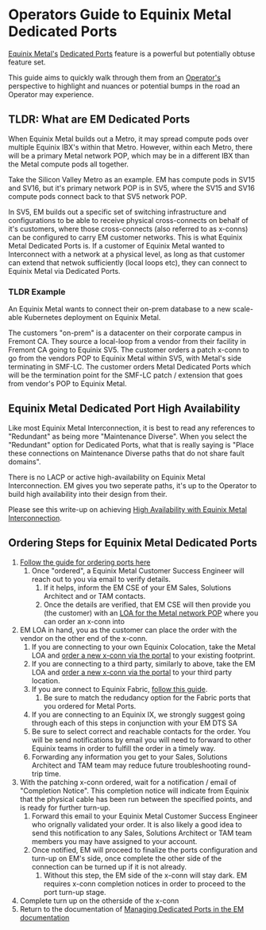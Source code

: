 # Operators Guide to Equinix Metal Dedicated Ports

[Equinix Metal's](https://deploy.equinix.com/) [Dedicated Ports](https://deploy.equinix.com/developers/docs/metal/interconnections/dedicated-ports/) feature is a powerful but potentially obtuse feature set.

This guide aims to quickly walk through them from an [Operator's](https://en.wikipedia.org/wiki/Computer_operator) perspective to highlight and nuances or potential bumps in the road an Operator may experience.

## TLDR: What are EM Dedicated Ports

When Equinix Metal builds out a Metro, it may spread compute pods over multiple Equinix IBX's within that Metro. However, within each Metro, there will be a primary Metal network POP, which may be in a different IBX than the Metal compute pods all together.

Take the Silicon Valley Metro as an example. EM has compute pods in SV15 and SV16, but it's primary network POP is in SV5, where the SV15 and SV16 compute pods connect back to that SV5 network POP.

In SV5, EM builds out a specific set of switching infrastructure and configurations to be able to receive physical cross-connects on behalf of it's customers, where those cross-connects (also referred to as x-conns) can be configured to carry EM customer networks. This is what Equinix Metal Dedicated Ports is. If a customer of Equinix Metal wanted to Interconnect with a network at a physical level, as long as that customer can extend that netwok sufficiently (local loops etc), they can connect to Equinix Metal via Dedicated Ports.

### TLDR Example

An Equinix Metal wants to connect their on-prem database to a new scale-able Kubernetes deployment on Equinix Metal.

The customers "on-prem" is a datacenter on their corporate campus in Fremont CA. They source a local-loop from a vendor from their facility in Fremont CA going to Equinix SV5. The customer orders a patch x-conn to go from the vendors POP to Equinix Metal within SV5, with Metal's side terminating in SMF-LC. The customer orders Metal Dedicated Ports which will be the termination point for the SMF-LC patch / extension that goes from vendor's POP to Equinix Metal.


## Equinix Metal Dedicated Port High Availability

Like most Equinix Metal Interconnection, it is best to read any references to "Redundant" as being more "Maintenance Diverse". When you select the "Redundant" option for Dedicated Ports, what that is really saying is "Place these connections on Maintenance Diverse paths that do not share fault domains".

There is no LACP or active high-availability on Equinix Metal Interconnection. EM gives you two seperate paths, it's up to the Operator to build high availability into their design from their.

Please see this write-up on achieving [High Availability with Equinix Metal Interconnection](https://github.com/dlotterman/metal_code_snippets/blob/main/documentation_stage/virtual_circuit_availability/equinix_metal_fabric_vcs_availability.md).


## Ordering Steps for Equinix Metal Dedicated Ports

1. [Follow the guide for ordering ports here](https://deploy.equinix.com/developers/docs/metal/interconnections/dedicated-ports/)
	1. Once "ordered", a Equinix Metal Customer Success Engineer will reach out to you via email to verify details.
		1. If it helps, inform the EM CSE of your EM Sales, Solutions Architect and or TAM contacts.
		1. Once the details are verified, that EM CSE will then provide you (the customer) with an [LOA for the Metal network POP](https://deploy.equinix.com/developers/docs/metal/interconnections/dedicated-ports/#the-letter-of-authorization) where you can order an x-conn into
2. EM LOA in hand, you as the customer can place the order with the vendor on the other end of the x-conn.
	1. If you are connecting to your own Equinix Colocation, take the Metal LOA and [order a new x-conn via the portal](https://docs.equinix.com/en-us/Content/Interconnection/Cross_Connects/xc-Getting-started.htm) to your existing footprint.
	2. If you are connecting to a third party, similarly to above, take the EM LOA and [order a new x-conn via the portal](https://docs.equinix.com/en-us/Content/Interconnection/Cross_Connects/xc-Getting-started.htm) to your third party location.
	3. If you are connect to Equinix Fabric, [follow this guide](https://deploy.equinix.com/developers/docs/metal/interconnections/dedicated-ports-fabric/).
		1. Be sure to match the redudancy option for the Fabric ports that you ordered for Metal Ports.
	4. If you are connecting to an Equinix IX, we strongly suggest going through each of this steps in conjunction with your EM DTS SA
	5. Be sure to select correct and reachable contacts for the order. You will be send notifications by email you will need to forward to other Equinix teams in order to fulfill the order in a timely way.
	6. Forwarding any information you get to your Sales, Solutions Architect and TAM team may reduce future troubleshooting round-trip time.
3. With the patching x-conn ordered, wait for a notification / email of "Completion Notice". This completion notice will indicate from Equinix that the physical cable has been run between the specified points, and is ready for further turn-up.
	1. Forward this email to your Equinix Metal Customer Success Engineer who orignally validated your order. It is also likely a good idea to send this notification to any Sales, Solutions Architect or TAM team members you may have assigned to your account.
	2. Once notified, EM will proceed to finalize the ports configuration and turn-up on EM's side, once complete the other side of the connection can be turned up if it is not already.
		1. Without this step, the EM side of the x-conn will stay dark. EM requires x-conn completion notices in order to proceed to the port turn-up stage.
4. Complete turn up on the otherside of the x-conn
5. Return to the documentation of [Managing Dedicated Ports in the EM documentation](https://deploy.equinix.com/developers/docs/metal/interconnections/dedicated-ports/#managing-dedicated-ports)
